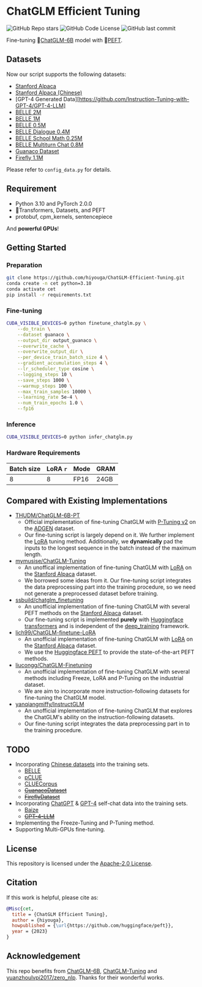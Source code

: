 # ChatGLM Efficient Tuning

![GitHub Repo stars](https://img.shields.io/github/stars/hiyouga/ChatGLM-Efficient-Tuning?style=social)
![GitHub Code License](https://img.shields.io/github/license/hiyouga/ChatGLM-Efficient-Tuning)
![GitHub last commit](https://img.shields.io/github/last-commit/hiyouga/ChatGLM-Efficient-Tuning)


Fine-tuning 🤖[ChatGLM-6B](https://github.com/THUDM/ChatGLM-6B) model with 🤗[PEFT](https://github.com/huggingface/peft).


## Datasets

Now our script supports the following datasets:

- [Stanford Alpaca](https://github.com/tatsu-lab/stanford_alpaca)
- [Stanford Alpaca (Chinese)](https://github.com/ymcui/Chinese-LLaMA-Alpaca)
- [GPT-4 Generated Data][https://github.com/Instruction-Tuning-with-GPT-4/GPT-4-LLM]
- [BELLE 2M](https://huggingface.co/datasets/BelleGroup/train_2M_CN)
- [BELLE 1M](https://huggingface.co/datasets/BelleGroup/train_1M_CN)
- [BELLE 0.5M](https://huggingface.co/datasets/BelleGroup/train_0.5M_CN)
- [BELLE Dialogue 0.4M](https://huggingface.co/datasets/BelleGroup/generated_chat_0.4M)
- [BELLE School Math 0.25M](https://huggingface.co/datasets/BelleGroup/school_math_0.25M)
- [BELLE Multiturn Chat 0.8M](https://huggingface.co/datasets/BelleGroup/multiturn_chat_0.8M)
- [Guanaco Dataset](https://huggingface.co/datasets/JosephusCheung/GuanacoDataset)
- [Firefly 1.1M](https://huggingface.co/datasets/YeungNLP/firefly-train-1.1M)

Please refer to `config_data.py` for details.

## Requirement

- Python 3.10 and PyTorch 2.0.0
- 🤗Transformers, Datasets, and PEFT
- protobuf, cpm_kernels, sentencepiece

And **powerful GPUs**!

## Getting Started

### Preparation

```bash
git clone https://github.com/hiyouga/ChatGLM-Efficient-Tuning.git
conda create -n cet python=3.10
conda activate cet
pip install -r requirements.txt
```

### Fine-tuning

```bash
CUDA_VISIBLE_DEVICES=0 python finetune_chatglm.py \
    --do_train \
    --dataset guanaco \
    --output_dir output_guanaco \
    --overwrite_cache \
    --overwrite_output_dir \
    --per_device_train_batch_size 4 \
    --gradient_accumulation_steps 4 \
    --lr_scheduler_type cosine \
    --logging_steps 10 \
    --save_steps 1000 \
    --warmup_steps 100 \
    --max_train_samples 10000 \
    --learning_rate 5e-4 \
    --num_train_epochs 1.0 \
    --fp16
```

### Inference

```bash
CUDA_VISIBLE_DEVICES=0 python infer_chatglm.py
```

### Hardware Requirements

| Batch size | LoRA `r` | Mode | GRAM |
| ---------- | -------- | ---- | ---- |
|     8      |     8    | FP16 | 24GB |


## Compared with Existing Implementations
- [THUDM/ChatGLM-6B-PT](https://github.com/THUDM/ChatGLM-6B/tree/main/ptuning)
  - Official implementation of fine-tuning ChatGLM with [P-Tuning v2](https://github.com/THUDM/P-tuning-v2) on the [ADGEN](https://aclanthology.org/D19-1321.pdf) dataset.
  - Our fine-tuning script is largely depend on it. We further implement the [LoRA](https://arxiv.org/abs/2106.09685) tuning method. Additionally, we **dynamically** pad the inputs to the longest sequence in the batch instead of the maximum length.
- [mymusise/ChatGLM-Tuning](https://github.com/mymusise/ChatGLM-Tuning)
  - An unoffical implementation of fine-tuning ChatGLM with [LoRA](https://arxiv.org/abs/2106.09685) on the [Stanford Alpaca](https://github.com/tatsu-lab/stanford_alpaca) dataset.
  - We borrowed some ideas from it. Our fine-tuning script integrates the data preprocessing part into the training procedure, so we need not generate a preprocessed dataset before training.
- [ssbuild/chatglm_finetuning](https://github.com/ssbuild/chatglm_finetuning)
  - An unofficial implementation of fine-tuning ChatGLM with several PEFT methods on the [Stanford Alpaca](https://github.com/tatsu-lab/stanford_alpaca) dataset.
  - Our fine-tuning script is implemented **purely** with [Huggingface transformers](https://github.com/huggingface/transformers) and is independent of the [deep_training](https://github.com/ssbuild/deep_training) framework.
- [lich99/ChatGLM-finetune-LoRA](https://github.com/lich99/ChatGLM-finetune-LoRA)
  - An unofficial implementation of fine-tuning ChatGLM with [LoRA](https://arxiv.org/abs/2106.09685) on the [Stanford Alpaca](https://github.com/tatsu-lab/stanford_alpaca) dataset.
  - We use the [Huggingface PEFT](https://github.com/huggingface/peft) to provide the state-of-the-art PEFT methods.
- [liucongg/ChatGLM-Finetuning](https://github.com/liucongg/ChatGLM-Finetuning)
  - An unofficial implementation of fine-tuning ChatGLM with several methods including Freeze, LoRA and P-Tuning on the industrial dataset.
  - We are aim to incorporate more instruction-following datasets for fine-tuning the ChatGLM model.
- [yanqiangmiffy/InstructGLM](https://github.com/yanqiangmiffy/InstructGLM)
  - An unofficial implementation of fine-tuning ChatGLM that explores the ChatGLM's ability on the instruction-following datasets.
  - Our fine-tuning script integrates the data preprocessing part in to the training procedure.


## TODO

- Incorporating [Chinese datasets](https://github.com/brightmart/nlp_chinese_corpus) into the training sets.
  - [BELLE](https://github.com/LianjiaTech/BELLE)
  - [pCLUE](https://github.com/CLUEbenchmark/pCLUE)
  - [CLUECorpus](https://github.com/CLUEbenchmark/CLUECorpus2020)
  - ~~[GuanacoDataset](https://huggingface.co/datasets/JosephusCheung/GuanacoDataset)~~
  - ~~[FireflyDataset](https://huggingface.co/datasets/YeungNLP/firefly-train-1.1M)~~
- Incorporating [ChatGPT](https://openai.com/blog/chatgpt) & [GPT-4](https://openai.com/research/gpt-4) self-chat data into the training sets.
  - [Baize](https://github.com/project-baize/baize-chatbot)
  - ~~[GPT-4-LLM](https://github.com/Instruction-Tuning-with-GPT-4/GPT-4-LLM)~~
- Implementing the Freeze-Tuning and P-Tuning method.
- Supporting Multi-GPUs fine-tuning.


## License

This repository is licensed under the [Apache-2.0 License](LICENSE).


## Citation

If this work is helpful, please cite as:

```bibtex
@Misc{cet,
  title = {ChatGLM Efficient Tuning},
  author = {hiyouga},
  howpublished = {\url{https://github.com/huggingface/peft}},
  year = {2023}
}
```


## Acknowledgement

This repo benefits from [ChatGLM-6B](https://github.com/THUDM/ChatGLM-6B), [ChatGLM-Tuning](https://github.com/THUDM/ChatGLM-6B) and [yuanzhoulvpi2017/zero_nlp](https://github.com/yuanzhoulvpi2017/zero_nlp). Thanks for their wonderful works.
